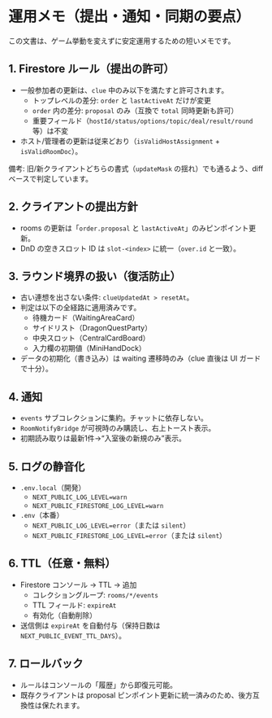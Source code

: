 # 運用メモ（提出・通知・同期の要点）

この文書は、ゲーム挙動を変えずに安定運用するための短いメモです。

## 1. Firestore ルール（提出の許可）

- 一般参加者の更新は、`clue` 中のみ以下を満たすと許可されます。
  - トップレベルの差分: `order` と `lastActiveAt` だけが変更
  - `order` 内の差分: `proposal` のみ（互換で `total` 同時更新も許可）
  - 重要フィールド（`hostId/status/options/topic/deal/result/round` 等）は不変
- ホスト/管理者の更新は従来どおり（`isValidHostAssignment` + `isValidRoomDoc`）。

備考: 旧/新クライアントどちらの書式（`updateMask` の揺れ）でも通るよう、diff ベースで判定しています。

## 2. クライアントの提出方針

- rooms の更新は「`order.proposal` と `lastActiveAt`」のみピンポイント更新。
- DnD の空きスロット ID は `slot-<index>` に統一（`over.id` と一致）。

## 3. ラウンド境界の扱い（復活防止）

- 古い連想を出さない条件: `clueUpdatedAt > resetAt`。
- 判定は以下の全経路に適用済みです。
  - 待機カード（WaitingAreaCard）
  - サイドリスト（DragonQuestParty）
  - 中央スロット（CentralCardBoard）
  - 入力欄の初期値（MiniHandDock）
- データの初期化（書き込み）は waiting 遷移時のみ（clue 直後は UI ガードで十分）。

## 4. 通知

- `events` サブコレクションに集約。チャットに依存しない。
- `RoomNotifyBridge` が可視時のみ購読し、右上トースト表示。
- 初期読み取りは最新1件→“入室後の新規のみ”表示。

## 5. ログの静音化

- `.env.local`（開発）
  - `NEXT_PUBLIC_LOG_LEVEL=warn`
  - `NEXT_PUBLIC_FIRESTORE_LOG_LEVEL=warn`
- `.env`（本番）
  - `NEXT_PUBLIC_LOG_LEVEL=error`（または `silent`）
  - `NEXT_PUBLIC_FIRESTORE_LOG_LEVEL=error`（または `silent`）

## 6. TTL（任意・無料）

- Firestore コンソール → TTL → 追加
  - コレクショングループ: `rooms/*/events`
  - TTL フィールド: `expireAt`
  - 有効化（自動削除）
- 送信側は `expireAt` を自動付与（保持日数は `NEXT_PUBLIC_EVENT_TTL_DAYS`）。

## 7. ロールバック

- ルールはコンソールの「履歴」から即復元可能。
- 既存クライアントは proposal ピンポイント更新に統一済みのため、後方互換性は保たれます。

